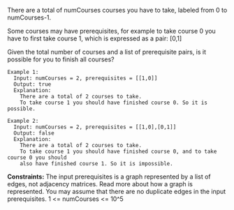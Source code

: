 There are a total of numCourses courses you have to take, labeled from 0 to numCourses-1.

Some courses may have prerequisites, for example to take course 0 you have to first take course 1, which is expressed as a pair: [0,1]

Given the total number of courses and a list of prerequisite pairs, is it possible for you to finish all courses?

 
```
Example 1:
  Input: numCourses = 2, prerequisites = [[1,0]]
  Output: true
  Explanation: 
    There are a total of 2 courses to take. 
    To take course 1 you should have finished course 0. So it is possible.

Example 2:
  Input: numCourses = 2, prerequisites = [[1,0],[0,1]]
  Output: false
  Explanation: 
    There are a total of 2 courses to take. 
    To take course 1 you should have finished course 0, and to take course 0 you should
    also have finished course 1. So it is impossible.
``` 

**Constraints:**
  The input prerequisites is a graph represented by a list of edges, not adjacency matrices. 
  Read more about how a graph is represented.
  You may assume that there are no duplicate edges in the input prerequisites.
  1 <= numCourses <= 10^5